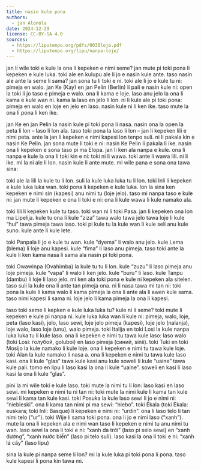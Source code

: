 ```yaml
---
title: nasin kule pona
authors:
  - jan Alonola
date: 2024-12-29
license: CC-BY-SA 4.0
sources:
  - https://liputenpo.org/pdfs/0030loje.pdf
  - https://liputenpo.org/lipu/nanpa-loje/
---
```


jan li wile toki e kule la ona li kepeken e nimi seme? jan mute pi toki pona li kepeken e kule luka. toki ale en kulupu ale li jo e nasin kule ante. taso nasin ale ante la seme li sama? jan sona tu li toki e ni. toki ale li jo e kule tu ni: pimeja en walo. jan Ke (Kay) en jan Pelin (Berlin) li pali e nasin kule ni: open la toki li jo taso e pimeja e walo. ona li kama e loje. laso anu jelo la ona li kama e kule wan ni. kama la laso en jelo li lon. ni li kule ale pi toki pona: pimeja en walo en loje en jelo en laso. nasin kule ni li ken ike. taso mute la ona li pona li ken ike.

jan Ke en jan Pelin la nasin kule pi toki pona li nasa. nasin ona la open la peta li lon – laso li lon ala. taso toki pona la laso li lon – jan li kepeken lili e nimi peta. ante la jan li kepeken e nimi kapesi lon tenpo suli. ni li pakala kin e nasin Ke Pelin. jan sona mute li toki e ni: nasin Ke Pelin li pakala li ike. nasin ona li kepeken e sona taso pi ma Elopa. jan li ken ala nanpa e kule. ona li nanpa e kule la ona li toki kin e ni: toki ni li wawa. toki ante li wawa lili. ni li ike. mi la ni ale li lon. nasin kule li ante mute. mi wile pana e sona ona tawa sina: 

toki ale la lili la kule tu li lon. suli la kule luka luka tu li lon. toki Inli li kepeken e kule luka luka wan. toki pona li kepeken e kule luka. lon la sina ken kepeken e nimi sin (kapesi) anu nimi tu (loje jelo). taso mi nanpa taso e kule ni: jan mute li kepeken e ona li toki e ni: ona li kule wawa li kule namako ala. 

toki lili li kepeken kule tu taso. toki wan ni li toki Pasa. jan li kepeken ona lon ma Lipelija. kule tu ona li kule “ziza” tawa walo tawa jelo tawa loje li kule “hui” tawa pimeja tawa laso. toki pi kule tu la kule wan li kule seli anu kule suno. kule ante li kule lete.

toki Panpala li jo e kule tu wan. kule “dyema” li walo anu jelo. kule Lema (blema) li loje anu kapesi. kule “fima” li laso anu pimeja. taso toki ante la kule li ken kama nasa li sama ala nasin pi toki pona.

toki Owawinpa (Ovahimba) la kule tu tu li lon. kule “zuzu” li laso pimeja anu loje pimeja. kule “vapa” li walo li ken jelo. kule “buru” li laso. kule Tanpu (dambu) li loje li laso jelo. mi ken ala toki pona e kule ni kepeken ala sitelen. taso suli la kule ona li ante tan pimeja ona. ni li nasa tawa mi tan ni: toki pona la kule li kama walo li kama pimeja la ona li ante ala li awen kule sama. taso nimi kapesi li sama ni. loje jelo li kama pimeja la ona li kapesi.

taso toki seme li kepken e kule luka luka tu? kule ni li seme? toki mute li kepeken e kule pi nanpa ni. kule luka luka wan li kule ni: pimeja, walo, loje, peta (laso kasi), jelo, laso sewi, loje jelo pimeja (kapesi), loje jelo (nalanja), loje walo, laso loje (unu), walo pimeja. toki Italija en toki Losi la kule nanpa luka luka tu li kule laso. ona li kepeken e nimi tu tawa kule laso: laso walo (toki Losi: голубой, goluboi) en laso pimeja (синий, sinii). toki Tuki en toki Mosijo la kule namako li kule loje. ona li kepeken e nimi tu tawa kule loje. toki Alan la kule namako li nasa a. ona li kepeken e nimi tu tawa kule laso kasi. ona li kule “glas” tawa kule kasi anu kule soweli li kule “uaine” tawa kule pali. tomo en lipu li laso kasi la ona li kule “uaine”. soweli en kasi li laso kasi la ona li kule “glas”. 

pini la mi wile toki e kule laso. toki mute la nimi tu li lon: laso kasi en laso sewi. mi kepeken e nimi tu ni tan ni: toki mute la nimi kule li kama tan kule sewi li kama tan kule kasi. toki Posuka la kule laso sewi li jo e nimi ni: “niebieski”. ona li kama tan nimi pi ma sewi: “niebo”. toki Ekala (toki Ekala: euskara; toki Inli: Basque) li kepeken e nimi ni: “urdin”. ona li laso telo li tan nimi telo (“ur”). toki Wije li sama toki pona. ona li jo e nimi laso (“xanh”). mute la ona li kepeken ala e nimi wan taso li kepeken e nimi tu anu nimi tu wan. laso sewi la ona li toki e ni: “xanh da trời” (laso pi selo sewi) en “xanh dương”, “xanh nước biển” (laso pi telo suli). laso kasi la ona li toki e ni: “xanh lá cây” (laso lipu) 

sina la kule pi nanpa seme li lon? mi la kule luka pi toki pona li pona. taso kule kapesi li pona kin tawa mi. 
